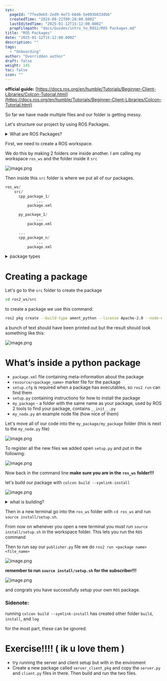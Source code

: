 ```yaml
---
sys:
  pageId: "7fea9eb5-2ed9-4e73-b6d6-5e093b833dbb"
  createdTime: "2024-08-21T00:28:00.000Z"
  lastEditedTime: "2025-01-12T15:12:00.000Z"
  propFilepath: "docs/Guides/intro_to_ROS2/ROS Packages.md"
title: "ROS Packages"
date: "2025-01-12T15:12:00.000Z"
description: ""
tags:
  - "Onboarding"
author: "Overridden author"
draft: false
weight: 145
toc: false
icon: ""
---
```


**official guide:** [https://docs.ros.org/en/humble/Tutorials/Beginner-Client-Libraries/Colcon-Tutorial.html](https://docs.ros.org/en/humble/Tutorials/Beginner-Client-Libraries/Colcon-Tutorial.html)

So far we have made multiple files and our folder is getting messy.

Let's structure our project by using ROS Packages.

<details>

<summary>What are ROS Packages?</summary>

ROS Packages are, as the name implies, packages of code that are highly sharable between ROS developers.

They consist of a folder, `package.xml` file, and source code

```python
      cpp_package_1/
		      ... imagine much code files here ..
          package.xml
```

</details>

First, we need to create a ROS workspace.

We do this by making 2 folders one inside another. I am calling my workspace `ros_ws` and the folder inside it `src`

![image.png](https://prod-files-secure.s3.us-west-2.amazonaws.com/d518164a-d88e-44d1-a4ee-3adb3bd8bce0/70706947-fd18-4537-a67b-e12946812d31/image.png?X-Amz-Algorithm=AWS4-HMAC-SHA256&X-Amz-Content-Sha256=UNSIGNED-PAYLOAD&X-Amz-Credential=ASIAZI2LB466ZRLHNKTV%2F20250526%2Fus-west-2%2Fs3%2Faws4_request&X-Amz-Date=20250526T041537Z&X-Amz-Expires=3600&X-Amz-Security-Token=IQoJb3JpZ2luX2VjEHIaCXVzLXdlc3QtMiJGMEQCH3cOKD7gZmG3manWDWm2vkR4YqL3Pkehmb8pyU4Nr2UCIQCdeVeG62cyUpxaD3OuhDWWWPOvWIdyAN%2F5Tr4Mmp2UEyr%2FAwg7EAAaDDYzNzQyMzE4MzgwNSIMaZG3hApNMetyIpsxKtwDY6upooAvNsE%2B87HZe7sNk2PqBR3U6s664vd%2FeaeJAxWFvwzbtdREJH2zBOqVD%2F3CsD5S4ad6v0O7LCEaMAI7ph1OXgQDMKlu7hm9AUioShq7p9icSqGdmCWeb682HSk3T7mRCUn8IEQyMlGafCscv9oaE9WnIRxSoZvVFgsBIRrLuSh3OvA3XjQHSZ%2BPWfyE8ZYoVlosyK7HNUrmiVgqIxdKRowuhKWYUG5xLXoaQ2rfCsV1pKknULKBogOkQcRsFFH0yD%2FWFqR4ZsX6M%2FA7joBY9bgHlTDHCputO5zqAvqc%2FiMCZCU%2BnGC8DRC%2FRp1qAS1GI16fohj7L%2FRB6aWZaZQNXMVy9ehE%2BMpei8jkYmfBspWayKlyh2ibrObnWlPds2SHoB7zyhqFzGU3kaVfJUjpq0GYq2qTTJ1GtjBezSPFqbkpNj0gilb%2Fzn7gAi5skFP0mwMFTvR9UwY%2FToFvrGhmmQwu6odUiJmWqF5e3A4uKihy4EvlvcfIeBbfIOdL8wKcjwC1WE1PQgHXiDJDuiLjFX3mcDA9qesEgQa3mkqyyp1khctkjPqvC3i5Y1LdBw8Qoh00c%2BAFDhoOiBtXh54mf2cFvwVFYeiRio7ErcDwg%2BaaFDlhC8VTeRAw5p3PwQY6pgGmjdgwZ3vt6LUIbDI4ylBFifFYmAkxVtD%2F032TkASRp6CYBoUi3kzPwX58uXqvVfu3Lb7DvM2dzcZ6fUXnJ5GvIzQ5aFZJ2r2pgZ5mXxOqM6cIlZsUMUxmlqVhVKfsIsuyfsROJdcdnHLQmd%2F3tLGQYVn39s33FUdBTzCHHqaSAjgXXH2LlQDO6MegJ5CKJTq0vrSUTv3fhm6JNkpSpEC0h5m6ONFN&X-Amz-Signature=33a8b0a6af0521b06427f68dbb8450199c4f02dfe8bead23777f7310081e996d&X-Amz-SignedHeaders=host&x-id=GetObject)

Then inside this `src` folder is where we put all of our packages.

```python
ros_ws/
    src/
      cpp_package_1/
		      ...
          package.xml

      py_package_1/
		      ...
          package.xml

      ...
      cpp_package_n/
		      ...
          package.xml

```

<details>

<summary>package types</summary>

packages can be either `C++` or python.

the intern file structure is different for each but for this guide we will stick to creating python packages

</details>

# Creating a package

Let's go to the `src` folder to create the package

```bash
cd ros2_ws/src
```

to create a package we use this command:

```bash
ros2 pkg create --build-type ament_python --license Apache-2.0 --node-name my_node my_package
```

a bunch of text should have been printed out but the result should look something like this:

![image.png](https://prod-files-secure.s3.us-west-2.amazonaws.com/d518164a-d88e-44d1-a4ee-3adb3bd8bce0/e6cf1e3f-8512-4a3e-b131-079f800bf3e8/image.png?X-Amz-Algorithm=AWS4-HMAC-SHA256&X-Amz-Content-Sha256=UNSIGNED-PAYLOAD&X-Amz-Credential=ASIAZI2LB466ZRLHNKTV%2F20250526%2Fus-west-2%2Fs3%2Faws4_request&X-Amz-Date=20250526T041537Z&X-Amz-Expires=3600&X-Amz-Security-Token=IQoJb3JpZ2luX2VjEHIaCXVzLXdlc3QtMiJGMEQCH3cOKD7gZmG3manWDWm2vkR4YqL3Pkehmb8pyU4Nr2UCIQCdeVeG62cyUpxaD3OuhDWWWPOvWIdyAN%2F5Tr4Mmp2UEyr%2FAwg7EAAaDDYzNzQyMzE4MzgwNSIMaZG3hApNMetyIpsxKtwDY6upooAvNsE%2B87HZe7sNk2PqBR3U6s664vd%2FeaeJAxWFvwzbtdREJH2zBOqVD%2F3CsD5S4ad6v0O7LCEaMAI7ph1OXgQDMKlu7hm9AUioShq7p9icSqGdmCWeb682HSk3T7mRCUn8IEQyMlGafCscv9oaE9WnIRxSoZvVFgsBIRrLuSh3OvA3XjQHSZ%2BPWfyE8ZYoVlosyK7HNUrmiVgqIxdKRowuhKWYUG5xLXoaQ2rfCsV1pKknULKBogOkQcRsFFH0yD%2FWFqR4ZsX6M%2FA7joBY9bgHlTDHCputO5zqAvqc%2FiMCZCU%2BnGC8DRC%2FRp1qAS1GI16fohj7L%2FRB6aWZaZQNXMVy9ehE%2BMpei8jkYmfBspWayKlyh2ibrObnWlPds2SHoB7zyhqFzGU3kaVfJUjpq0GYq2qTTJ1GtjBezSPFqbkpNj0gilb%2Fzn7gAi5skFP0mwMFTvR9UwY%2FToFvrGhmmQwu6odUiJmWqF5e3A4uKihy4EvlvcfIeBbfIOdL8wKcjwC1WE1PQgHXiDJDuiLjFX3mcDA9qesEgQa3mkqyyp1khctkjPqvC3i5Y1LdBw8Qoh00c%2BAFDhoOiBtXh54mf2cFvwVFYeiRio7ErcDwg%2BaaFDlhC8VTeRAw5p3PwQY6pgGmjdgwZ3vt6LUIbDI4ylBFifFYmAkxVtD%2F032TkASRp6CYBoUi3kzPwX58uXqvVfu3Lb7DvM2dzcZ6fUXnJ5GvIzQ5aFZJ2r2pgZ5mXxOqM6cIlZsUMUxmlqVhVKfsIsuyfsROJdcdnHLQmd%2F3tLGQYVn39s33FUdBTzCHHqaSAjgXXH2LlQDO6MegJ5CKJTq0vrSUTv3fhm6JNkpSpEC0h5m6ONFN&X-Amz-Signature=3b9bb94e2aadcf8ecc8f95d1ae1b4f2ada82c8b19fa5c7d40e110180e1eb81d1&X-Amz-SignedHeaders=host&x-id=GetObject)

# What’s inside a python package

- `package.xml` file containing meta-information about the package
- `resource/<package_name>` marker file for the package
- `setup.cfg` is required when a package has executables, so `ros2 run` can find them
- `setup.py` containing instructions for how to install the package
- `my_package` - a folder with the same name as your package, used by ROS 2 tools to find your package, contains `__init__.py`
- `my_node.py` an example node file (how nice of them)

Let's move all of our code into the `my_package/my_package` folder (this is next to the `my_node.py` file)

![image.png](https://prod-files-secure.s3.us-west-2.amazonaws.com/d518164a-d88e-44d1-a4ee-3adb3bd8bce0/9ce58f11-0da9-4d3e-b86d-506a9685d378/image.png?X-Amz-Algorithm=AWS4-HMAC-SHA256&X-Amz-Content-Sha256=UNSIGNED-PAYLOAD&X-Amz-Credential=ASIAZI2LB466ZRLHNKTV%2F20250526%2Fus-west-2%2Fs3%2Faws4_request&X-Amz-Date=20250526T041537Z&X-Amz-Expires=3600&X-Amz-Security-Token=IQoJb3JpZ2luX2VjEHIaCXVzLXdlc3QtMiJGMEQCH3cOKD7gZmG3manWDWm2vkR4YqL3Pkehmb8pyU4Nr2UCIQCdeVeG62cyUpxaD3OuhDWWWPOvWIdyAN%2F5Tr4Mmp2UEyr%2FAwg7EAAaDDYzNzQyMzE4MzgwNSIMaZG3hApNMetyIpsxKtwDY6upooAvNsE%2B87HZe7sNk2PqBR3U6s664vd%2FeaeJAxWFvwzbtdREJH2zBOqVD%2F3CsD5S4ad6v0O7LCEaMAI7ph1OXgQDMKlu7hm9AUioShq7p9icSqGdmCWeb682HSk3T7mRCUn8IEQyMlGafCscv9oaE9WnIRxSoZvVFgsBIRrLuSh3OvA3XjQHSZ%2BPWfyE8ZYoVlosyK7HNUrmiVgqIxdKRowuhKWYUG5xLXoaQ2rfCsV1pKknULKBogOkQcRsFFH0yD%2FWFqR4ZsX6M%2FA7joBY9bgHlTDHCputO5zqAvqc%2FiMCZCU%2BnGC8DRC%2FRp1qAS1GI16fohj7L%2FRB6aWZaZQNXMVy9ehE%2BMpei8jkYmfBspWayKlyh2ibrObnWlPds2SHoB7zyhqFzGU3kaVfJUjpq0GYq2qTTJ1GtjBezSPFqbkpNj0gilb%2Fzn7gAi5skFP0mwMFTvR9UwY%2FToFvrGhmmQwu6odUiJmWqF5e3A4uKihy4EvlvcfIeBbfIOdL8wKcjwC1WE1PQgHXiDJDuiLjFX3mcDA9qesEgQa3mkqyyp1khctkjPqvC3i5Y1LdBw8Qoh00c%2BAFDhoOiBtXh54mf2cFvwVFYeiRio7ErcDwg%2BaaFDlhC8VTeRAw5p3PwQY6pgGmjdgwZ3vt6LUIbDI4ylBFifFYmAkxVtD%2F032TkASRp6CYBoUi3kzPwX58uXqvVfu3Lb7DvM2dzcZ6fUXnJ5GvIzQ5aFZJ2r2pgZ5mXxOqM6cIlZsUMUxmlqVhVKfsIsuyfsROJdcdnHLQmd%2F3tLGQYVn39s33FUdBTzCHHqaSAjgXXH2LlQDO6MegJ5CKJTq0vrSUTv3fhm6JNkpSpEC0h5m6ONFN&X-Amz-Signature=9a3b954961bc86eebdfecf4f3058f2ce7b61cae8715d00cccd51a7e581b9d99d&X-Amz-SignedHeaders=host&x-id=GetObject)

To register all the new files we added open `setup.py` and put in the following:

![image.png](https://prod-files-secure.s3.us-west-2.amazonaws.com/d518164a-d88e-44d1-a4ee-3adb3bd8bce0/1cd7c262-4cae-4496-9d75-c178537d24a2/image.png?X-Amz-Algorithm=AWS4-HMAC-SHA256&X-Amz-Content-Sha256=UNSIGNED-PAYLOAD&X-Amz-Credential=ASIAZI2LB466ZRLHNKTV%2F20250526%2Fus-west-2%2Fs3%2Faws4_request&X-Amz-Date=20250526T041537Z&X-Amz-Expires=3600&X-Amz-Security-Token=IQoJb3JpZ2luX2VjEHIaCXVzLXdlc3QtMiJGMEQCH3cOKD7gZmG3manWDWm2vkR4YqL3Pkehmb8pyU4Nr2UCIQCdeVeG62cyUpxaD3OuhDWWWPOvWIdyAN%2F5Tr4Mmp2UEyr%2FAwg7EAAaDDYzNzQyMzE4MzgwNSIMaZG3hApNMetyIpsxKtwDY6upooAvNsE%2B87HZe7sNk2PqBR3U6s664vd%2FeaeJAxWFvwzbtdREJH2zBOqVD%2F3CsD5S4ad6v0O7LCEaMAI7ph1OXgQDMKlu7hm9AUioShq7p9icSqGdmCWeb682HSk3T7mRCUn8IEQyMlGafCscv9oaE9WnIRxSoZvVFgsBIRrLuSh3OvA3XjQHSZ%2BPWfyE8ZYoVlosyK7HNUrmiVgqIxdKRowuhKWYUG5xLXoaQ2rfCsV1pKknULKBogOkQcRsFFH0yD%2FWFqR4ZsX6M%2FA7joBY9bgHlTDHCputO5zqAvqc%2FiMCZCU%2BnGC8DRC%2FRp1qAS1GI16fohj7L%2FRB6aWZaZQNXMVy9ehE%2BMpei8jkYmfBspWayKlyh2ibrObnWlPds2SHoB7zyhqFzGU3kaVfJUjpq0GYq2qTTJ1GtjBezSPFqbkpNj0gilb%2Fzn7gAi5skFP0mwMFTvR9UwY%2FToFvrGhmmQwu6odUiJmWqF5e3A4uKihy4EvlvcfIeBbfIOdL8wKcjwC1WE1PQgHXiDJDuiLjFX3mcDA9qesEgQa3mkqyyp1khctkjPqvC3i5Y1LdBw8Qoh00c%2BAFDhoOiBtXh54mf2cFvwVFYeiRio7ErcDwg%2BaaFDlhC8VTeRAw5p3PwQY6pgGmjdgwZ3vt6LUIbDI4ylBFifFYmAkxVtD%2F032TkASRp6CYBoUi3kzPwX58uXqvVfu3Lb7DvM2dzcZ6fUXnJ5GvIzQ5aFZJ2r2pgZ5mXxOqM6cIlZsUMUxmlqVhVKfsIsuyfsROJdcdnHLQmd%2F3tLGQYVn39s33FUdBTzCHHqaSAjgXXH2LlQDO6MegJ5CKJTq0vrSUTv3fhm6JNkpSpEC0h5m6ONFN&X-Amz-Signature=e224207e318d663bffa237e826a9a0b30e8dee34de005921418db170546a0fa7&X-Amz-SignedHeaders=host&x-id=GetObject)

Now back in the command line **make sure you are in the** **`ros_ws`** **folder!!!**

let's build our package with `colcon build --symlink-install`

![image.png](https://prod-files-secure.s3.us-west-2.amazonaws.com/d518164a-d88e-44d1-a4ee-3adb3bd8bce0/2f2a0d27-b173-48fd-b189-5f5c0ce65619/image.png?X-Amz-Algorithm=AWS4-HMAC-SHA256&X-Amz-Content-Sha256=UNSIGNED-PAYLOAD&X-Amz-Credential=ASIAZI2LB466ZRLHNKTV%2F20250526%2Fus-west-2%2Fs3%2Faws4_request&X-Amz-Date=20250526T041537Z&X-Amz-Expires=3600&X-Amz-Security-Token=IQoJb3JpZ2luX2VjEHIaCXVzLXdlc3QtMiJGMEQCH3cOKD7gZmG3manWDWm2vkR4YqL3Pkehmb8pyU4Nr2UCIQCdeVeG62cyUpxaD3OuhDWWWPOvWIdyAN%2F5Tr4Mmp2UEyr%2FAwg7EAAaDDYzNzQyMzE4MzgwNSIMaZG3hApNMetyIpsxKtwDY6upooAvNsE%2B87HZe7sNk2PqBR3U6s664vd%2FeaeJAxWFvwzbtdREJH2zBOqVD%2F3CsD5S4ad6v0O7LCEaMAI7ph1OXgQDMKlu7hm9AUioShq7p9icSqGdmCWeb682HSk3T7mRCUn8IEQyMlGafCscv9oaE9WnIRxSoZvVFgsBIRrLuSh3OvA3XjQHSZ%2BPWfyE8ZYoVlosyK7HNUrmiVgqIxdKRowuhKWYUG5xLXoaQ2rfCsV1pKknULKBogOkQcRsFFH0yD%2FWFqR4ZsX6M%2FA7joBY9bgHlTDHCputO5zqAvqc%2FiMCZCU%2BnGC8DRC%2FRp1qAS1GI16fohj7L%2FRB6aWZaZQNXMVy9ehE%2BMpei8jkYmfBspWayKlyh2ibrObnWlPds2SHoB7zyhqFzGU3kaVfJUjpq0GYq2qTTJ1GtjBezSPFqbkpNj0gilb%2Fzn7gAi5skFP0mwMFTvR9UwY%2FToFvrGhmmQwu6odUiJmWqF5e3A4uKihy4EvlvcfIeBbfIOdL8wKcjwC1WE1PQgHXiDJDuiLjFX3mcDA9qesEgQa3mkqyyp1khctkjPqvC3i5Y1LdBw8Qoh00c%2BAFDhoOiBtXh54mf2cFvwVFYeiRio7ErcDwg%2BaaFDlhC8VTeRAw5p3PwQY6pgGmjdgwZ3vt6LUIbDI4ylBFifFYmAkxVtD%2F032TkASRp6CYBoUi3kzPwX58uXqvVfu3Lb7DvM2dzcZ6fUXnJ5GvIzQ5aFZJ2r2pgZ5mXxOqM6cIlZsUMUxmlqVhVKfsIsuyfsROJdcdnHLQmd%2F3tLGQYVn39s33FUdBTzCHHqaSAjgXXH2LlQDO6MegJ5CKJTq0vrSUTv3fhm6JNkpSpEC0h5m6ONFN&X-Amz-Signature=cf0b464971d41c26e9e1ffa67a9eca420f8de5f2db634e686fe87f678e3ec465&X-Amz-SignedHeaders=host&x-id=GetObject)

<details>

<summary>what is building?</summary>

if you are a CS major at Rose-Hulman you will learn the answer to this in CSSE132

but TLDR; is it combines all the code files into one program that can be run easily 

</details>

Then in a new terminal go into the `ros_ws` folder with `cd ros_ws` and run `source install/setup.sh`. 

From now on whenever you open a new terminal you must run `source install/setup.sh` in the workspace folder. This lets you run the `ROS` command

Then to run say our `publisher.py` file we do `ros2 run <package name> <file_name>`

![image.png](https://prod-files-secure.s3.us-west-2.amazonaws.com/d518164a-d88e-44d1-a4ee-3adb3bd8bce0/4f4b1219-3a44-4632-aa0a-ce3471699f59/image.png?X-Amz-Algorithm=AWS4-HMAC-SHA256&X-Amz-Content-Sha256=UNSIGNED-PAYLOAD&X-Amz-Credential=ASIAZI2LB466ZRLHNKTV%2F20250526%2Fus-west-2%2Fs3%2Faws4_request&X-Amz-Date=20250526T041537Z&X-Amz-Expires=3600&X-Amz-Security-Token=IQoJb3JpZ2luX2VjEHIaCXVzLXdlc3QtMiJGMEQCH3cOKD7gZmG3manWDWm2vkR4YqL3Pkehmb8pyU4Nr2UCIQCdeVeG62cyUpxaD3OuhDWWWPOvWIdyAN%2F5Tr4Mmp2UEyr%2FAwg7EAAaDDYzNzQyMzE4MzgwNSIMaZG3hApNMetyIpsxKtwDY6upooAvNsE%2B87HZe7sNk2PqBR3U6s664vd%2FeaeJAxWFvwzbtdREJH2zBOqVD%2F3CsD5S4ad6v0O7LCEaMAI7ph1OXgQDMKlu7hm9AUioShq7p9icSqGdmCWeb682HSk3T7mRCUn8IEQyMlGafCscv9oaE9WnIRxSoZvVFgsBIRrLuSh3OvA3XjQHSZ%2BPWfyE8ZYoVlosyK7HNUrmiVgqIxdKRowuhKWYUG5xLXoaQ2rfCsV1pKknULKBogOkQcRsFFH0yD%2FWFqR4ZsX6M%2FA7joBY9bgHlTDHCputO5zqAvqc%2FiMCZCU%2BnGC8DRC%2FRp1qAS1GI16fohj7L%2FRB6aWZaZQNXMVy9ehE%2BMpei8jkYmfBspWayKlyh2ibrObnWlPds2SHoB7zyhqFzGU3kaVfJUjpq0GYq2qTTJ1GtjBezSPFqbkpNj0gilb%2Fzn7gAi5skFP0mwMFTvR9UwY%2FToFvrGhmmQwu6odUiJmWqF5e3A4uKihy4EvlvcfIeBbfIOdL8wKcjwC1WE1PQgHXiDJDuiLjFX3mcDA9qesEgQa3mkqyyp1khctkjPqvC3i5Y1LdBw8Qoh00c%2BAFDhoOiBtXh54mf2cFvwVFYeiRio7ErcDwg%2BaaFDlhC8VTeRAw5p3PwQY6pgGmjdgwZ3vt6LUIbDI4ylBFifFYmAkxVtD%2F032TkASRp6CYBoUi3kzPwX58uXqvVfu3Lb7DvM2dzcZ6fUXnJ5GvIzQ5aFZJ2r2pgZ5mXxOqM6cIlZsUMUxmlqVhVKfsIsuyfsROJdcdnHLQmd%2F3tLGQYVn39s33FUdBTzCHHqaSAjgXXH2LlQDO6MegJ5CKJTq0vrSUTv3fhm6JNkpSpEC0h5m6ONFN&X-Amz-Signature=a3c89929526e226d48a96ca79f4933660b6467500a48dee5de0dd4bcdecc1c3e&X-Amz-SignedHeaders=host&x-id=GetObject)

**remember to run** **`source install/setup.sh`** **for the subscriber!!!**

![image.png](https://prod-files-secure.s3.us-west-2.amazonaws.com/d518164a-d88e-44d1-a4ee-3adb3bd8bce0/02121119-dad4-49ec-8356-c956108b4243/image.png?X-Amz-Algorithm=AWS4-HMAC-SHA256&X-Amz-Content-Sha256=UNSIGNED-PAYLOAD&X-Amz-Credential=ASIAZI2LB466ZRLHNKTV%2F20250526%2Fus-west-2%2Fs3%2Faws4_request&X-Amz-Date=20250526T041537Z&X-Amz-Expires=3600&X-Amz-Security-Token=IQoJb3JpZ2luX2VjEHIaCXVzLXdlc3QtMiJGMEQCH3cOKD7gZmG3manWDWm2vkR4YqL3Pkehmb8pyU4Nr2UCIQCdeVeG62cyUpxaD3OuhDWWWPOvWIdyAN%2F5Tr4Mmp2UEyr%2FAwg7EAAaDDYzNzQyMzE4MzgwNSIMaZG3hApNMetyIpsxKtwDY6upooAvNsE%2B87HZe7sNk2PqBR3U6s664vd%2FeaeJAxWFvwzbtdREJH2zBOqVD%2F3CsD5S4ad6v0O7LCEaMAI7ph1OXgQDMKlu7hm9AUioShq7p9icSqGdmCWeb682HSk3T7mRCUn8IEQyMlGafCscv9oaE9WnIRxSoZvVFgsBIRrLuSh3OvA3XjQHSZ%2BPWfyE8ZYoVlosyK7HNUrmiVgqIxdKRowuhKWYUG5xLXoaQ2rfCsV1pKknULKBogOkQcRsFFH0yD%2FWFqR4ZsX6M%2FA7joBY9bgHlTDHCputO5zqAvqc%2FiMCZCU%2BnGC8DRC%2FRp1qAS1GI16fohj7L%2FRB6aWZaZQNXMVy9ehE%2BMpei8jkYmfBspWayKlyh2ibrObnWlPds2SHoB7zyhqFzGU3kaVfJUjpq0GYq2qTTJ1GtjBezSPFqbkpNj0gilb%2Fzn7gAi5skFP0mwMFTvR9UwY%2FToFvrGhmmQwu6odUiJmWqF5e3A4uKihy4EvlvcfIeBbfIOdL8wKcjwC1WE1PQgHXiDJDuiLjFX3mcDA9qesEgQa3mkqyyp1khctkjPqvC3i5Y1LdBw8Qoh00c%2BAFDhoOiBtXh54mf2cFvwVFYeiRio7ErcDwg%2BaaFDlhC8VTeRAw5p3PwQY6pgGmjdgwZ3vt6LUIbDI4ylBFifFYmAkxVtD%2F032TkASRp6CYBoUi3kzPwX58uXqvVfu3Lb7DvM2dzcZ6fUXnJ5GvIzQ5aFZJ2r2pgZ5mXxOqM6cIlZsUMUxmlqVhVKfsIsuyfsROJdcdnHLQmd%2F3tLGQYVn39s33FUdBTzCHHqaSAjgXXH2LlQDO6MegJ5CKJTq0vrSUTv3fhm6JNkpSpEC0h5m6ONFN&X-Amz-Signature=232dee674ba3c4f7589328ef656a05d9d701d51d88040c1107eb4cb821ae5541&X-Amz-SignedHeaders=host&x-id=GetObject)

and congrats you have successfully setup your own `ROS` package.

### Sidenote:

running `colcon build --symlink-install` has created other folder `build`, `install`, and `log`

for the most part, these can be ignored.

# Exercise!!!! ( ik u love them )

- try running the server and client setup but with in the enviroment
- Create a new package called `server_client_pkg` and copy the `server.py` and `client.py` files in there. Then build and run the two files.
